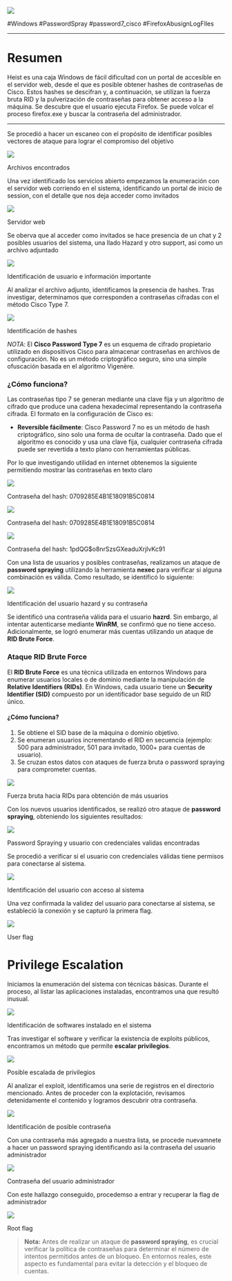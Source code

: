 ![](../img/Heist/0.png)

#Windows #PasswordSpray #password7_cisco #FirefoxAbusignLogFIles

___

# Resumen 

Heist es una caja Windows de fácil dificultad con un portal de  accesible en el servidor web, desde el que es posible obtener hashes de contraseñas de Cisco. Estos hashes se descifran y, a continuación, se utilizan la fuerza bruta RID y la pulverización de contraseñas para obtener acceso a la máquina. Se descubre que el usuario ejecuta Firefox. Se puede volcar el proceso firefox.exe y buscar la contraseña del administrador.

----

Se procedió a hacer un escaneo con el propósito de identificar posibles vectores de ataque para lograr el compromiso del objetivo


![](../img/Heist/1.png)

<span class="center-text">Archivos encontrados</span>

Una vez identificado los servicios abierto empezamos la enumeración con el servidor web corriendo en el sistema, identificando un portal de inicio de session, con el detalle que nos deja acceder como invitados 


![](../img/Heist/2.png)

<span class="center-text">Servidor web</span>

Se oberva que al acceder como invitados se hace presencia de un chat y 2 posibles usuarios del sistema, una llado Hazard y otro support, asi como un archivo adjuntado

![](../img/Heist/3.png)

<span class="center-text">Identificación de usuario e información importante</span>

Al analizar el archivo adjunto, identificamos la presencia de hashes. Tras investigar, determinamos que corresponden a contraseñas cifradas con el método Cisco Type 7.

![](../img/Heist/4.png)

<span class="center-text">Identificación de hashes</span>

*NOTA*: El **Cisco Password Type 7** es un esquema de cifrado propietario utilizado en dispositivos Cisco para almacenar contraseñas en archivos de configuración. No es un método criptográfico seguro, sino una simple ofuscación basada en el algoritmo Vigenère.
### **¿Cómo funciona?**

Las contraseñas tipo 7 se generan mediante una clave fija y un algoritmo de cifrado que produce una cadena hexadecimal representando la contraseña cifrada. El formato en la configuración de Cisco es:

- **Reversible fácilmente**: Cisco Password 7 no es un método de hash criptográfico, sino solo una forma de ocultar la contraseña. Dado que el algoritmo es conocido y usa una clave fija, cualquier contraseña cifrada puede ser revertida a texto plano con herramientas públicas.

Por lo que investigando utilidad en internet obtenemos la siguiente permitiendo mostrar las contraseñas en texto claro

![](../img/Heist/5.png)

<span class="center-text">Contraseña del hash: 0709285E4B1E18091B5C0814</span>

![](../img/Heist/6.png)

<span class="center-text">Contraseña del hash: 0709285E4B1E18091B5C0814</span>

![](../img/Heist/7.png)

<span class="center-text">Contraseña del hash: $1$pdQG$o8nrSzsGXeaduXrjlvKc91</span>

Con una lista de usuarios y posibles contraseñas, realizamos un ataque de **password spraying** utilizando la herramienta **nexec** para verificar si alguna combinación es válida. Como resultado, se identificó lo siguiente:

![](../img/Heist/8.png)

<span class="center-text">Identificación del usuario hazard y su contraseña</span>

Se identificó una contraseña válida para el usuario **hazrd**. Sin embargo, al intentar autenticarse mediante **WinRM**, se confirmó que no tiene acceso. Adicionalmente, se logró enumerar más cuentas utilizando un ataque de **RID Brute Force**.
### **Ataque RID Brute Force**

El **RID Brute Force** es una técnica utilizada en entornos Windows para enumerar usuarios locales o de dominio mediante la manipulación de **Relative Identifiers (RIDs)**. En Windows, cada usuario tiene un **Security Identifier (SID)** compuesto por un identificador base seguido de un RID único.

#### **¿Cómo funciona?**

1. Se obtiene el SID base de la máquina o dominio objetivo.
2. Se enumeran usuarios incrementando el RID en secuencia (ejemplo: 500 para administrador, 501 para invitado, 1000+ para cuentas de usuario).
3. Se cruzan estos datos con ataques de fuerza bruta o password spraying para comprometer cuentas.

![](../img/Heist/9.png)

<span class="center-text">Fuerza bruta hacia RIDs para obtención de más usuarios</span>

Con los nuevos usuarios identificados, se realizó otro ataque de **password spraying**, obteniendo los siguientes resultados:

![](../img/Heist/10.png)

<span class="center-text">Password Spraying y usuario con credenciales validas encontradas</span>

Se procedió a verificar si el usuario con credenciales válidas tiene permisos para conectarse al sistema.

![](../img/Heist/11.png)

<span class="center-text">Identificación del usuario con acceso al sistema</span>

Una vez confirmada la validez del usuario para conectarse al sistema, se estableció la conexión y se capturó la primera flag.

![](../img/Heist/12.png)

<span class="center-text">User flag</span>

# Privilege Escalation

Iniciamos la enumeración del sistema con técnicas básicas. Durante el proceso, al listar las aplicaciones instaladas, encontramos una que resultó inusual.

![](../img/Heist/13.png)

<span class="center-text">Identificación de softwares instalado en el sistema</span>

Tras investigar el software y verificar la existencia de exploits públicos, encontramos un método que permite **escalar privilegios**.

![](../img/Heist/14.png)

<span class="center-text">Posible escalada de privilegios</span>

Al analizar el exploit, identificamos una serie de registros en el directorio mencionado. Antes de proceder con la explotación, revisamos detenidamente el contenido y logramos descubrir otra contraseña.

![](../img/Heist/15.png)

<span class="center-text">Identificación de posible contraseña</span>

Con una contraseña más agregado a nuestra lista, se procede nuevamnete a hacer un password spraying identificando asi la contraseña del usuario administrador

![](../img/Heist/16.png)

<span class="center-text">Contraseña del usuario administrador</span>

Con este hallazgo conseguido, procedemso a entrar y recuperar la flag de administrador 

![](../img/Heist/17.png)

<span class="center-text">Root flag</span>

> **Nota:** Antes de realizar un ataque de **password spraying**, es crucial verificar la política de contraseñas para determinar el número de intentos permitidos antes de un bloqueo. En entornos reales, este aspecto es fundamental para evitar la detección y el bloqueo de cuentas.

